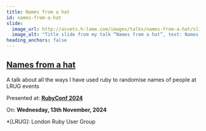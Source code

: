 ```yaml
---
title: Names from a hat
id: names-from-a-hat
slide:
  image_url: http://assets.h-lame.com/images/talks/names-from-a-hat/slides/001.png
  image_alt: "Title slide from my talk “Names from a hat”, text: Names from a hat; Murray Steele Cleo, @hlame@ruby.social; RubyConf"
heading_anchors: false
---
```

## [Names from a hat](/talks/names-from-a-hat/)

A talk about all the ways I have used ruby to randomise names of people at LRUG events

Presented at: **[RubyConf 2024](https://rubyconf.org/)**

On: **Wednesday, 13th November, 2024**

*[LRUG]: London Ruby User Group
